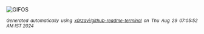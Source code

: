 <div align="justify">
<picture>
    <source media="(prefers-color-scheme: dark)" srcset="https://i.ibb.co/3f7Px1w/output-gif.gif">
    <source media="(prefers-color-scheme: light)" srcset="https://i.ibb.co/3f7Px1w/output-gif.gif">
    <img alt="GIFOS" src="https://i.ibb.co/3f7Px1w/output-gif.gif">
</picture>

<sub><i>Generated automatically using [x0rzavi/github-readme-terminal](https://github.com/x0rzavi/github-readme-terminal) on Thu Aug 29 07:05:52 AM IST 2024</i></sub>

<!-- <details>
<summary>More details</summary>

</details> -->
</div>

<!-- Image deletion URL: https://ibb.co/TKkNQcZ/b15944cd2211dd491177fbdfc2d8376b -->